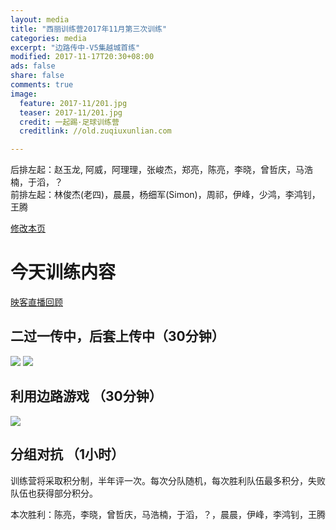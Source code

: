 ```yaml
---
layout: media
title: "西丽训练营2017年11月第三次训练"
categories: media
excerpt: "边路传中-V5集越城首练"
modified: 2017-11-17T20:30+08:00
ads: false
share: false
comments: true
image:
  feature: 2017-11/201.jpg
  teaser: 2017-11/201.jpg
  credit: 一起踢·足球训练营
  creditlink: //old.zuqiuxunlian.com

---
```

后排左起：赵玉龙, 阿威，阿理理，张峻杰，郑亮，陈亮，李晓，曾哲庆，马浩楠，于滔，？      
前排左起：林俊杰(老四)，晨晨，杨细军(Simon)，周祁，伊峰，少鸿，李鸿钊，王腾


<a href="https://github.com/zuqiuxunlian/zuqiuxunlian/edit/gh-pages/_posts/media/2017-11-17-training-20171117.md" class="btn-info">修改本页</a>

# 今天训练内容
<a href="https://mlive3.inke.cn/share/live.html?uid=56096085&liveid=1510922572050863&ctime=1510922572&share_uid=56096085&share_time=1511512993&share_from=" class="btn-success">映客直播回顾</a>

## 二过一传中，后套上传中（30分钟）

![]({{site.url}}/images/2017-11/202.jpg)
![]({{site.url}}/images/2017-11/203.jpg)


## 利用边路游戏 （30分钟）

![]({{site.url}}/images/2017-11/204.jpg)


## 分组对抗 （1小时）
训练营将采取积分制，半年评一次。每次分队随机，每次胜利队伍最多积分，失败队伍也获得部分积分。

本次胜利：陈亮，李晓，曾哲庆，马浩楠，于滔，？，晨晨，伊峰，李鸿钊，王腾
